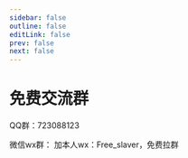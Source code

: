 ```yaml
---
sidebar: false
outline: false
editLink: false
prev: false
next: false
---
```


# 免费交流群
QQ群：723088123


微信wx群：
加本人wx：Free_slaver，免费拉群
